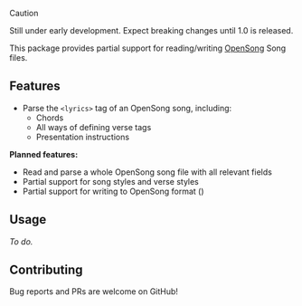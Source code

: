 > [!CAUTION]
> Still under early development. Expect breaking changes until 1.0 is released.

This package provides partial support for reading/writing [OpenSong](https://opensong.org/development/file-formats/) Song files.

## Features

- Parse the `<lyrics>` tag of an OpenSong song, including:
  - Chords
  - All ways of defining verse tags
  - Presentation instructions

**Planned features:**
- Read and parse a whole OpenSong song file with all relevant fields
- Partial support for song styles and verse styles
- Partial support for writing to OpenSong format ()

## Usage

*To do.*

## Contributing

Bug reports and PRs are welcome on GitHub!
